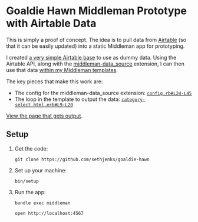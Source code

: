 # Goaldie Hawn Middleman Prototype with Airtable Data

This is simply a proof of concept. The idea is to pull data from [Airtable]
(so that it can be easily updated) into a static Middleman app for prototyping.

I created [a very simple Airtable base][base] to use as dummy data. Using the
Airtable API, along with the [middleman-data_source] extension, I can then use
that data [within my Middleman templates][data-files].

The key pieces that make this work are:

- The config for the middleman-data_source extension: [`config.rb#L24-L45`][config]
- The loop in the template to output the data: [`category-select.html.erb#L9-L20`][loop]

[View the page that gets output][output].

  [Airtable]: https://airtable.com/
  [base]: https://airtable.com/shrd48ERuWIy3TJ1T
  [middleman-data_source]: https://github.com/stevenosloan/middleman-data_source
  [data-files]: https://middlemanapp.com/advanced/data_files/
  [config]: https://github.com/sethjenks/goaldie-hawn/master/config.rb#L24-L45
  [loop]: https://github.com//sethjenks/goaldie-hawn/master/source/category-select.html.erb#L9-L20
  [output]: http://nav.technology

## Setup

1. Get the code:

    ```
    git clone https://github.com/sethjenks/goaldie-hawn

    ```

1. Set up your machine:

    ```
    bin/setup
    ```

1. Run the app:

    ```
    bundle exec middleman
    ```

    ```
    open http://localhost:4567
    ```
